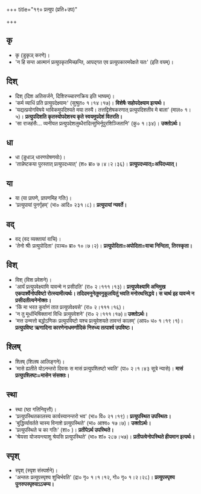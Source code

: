 +++
title="१९० प्रत्युप (प्रति+उप)"

+++

## कृ
- कृ (डुकृञ् करणे)।
- 'न हि सन्त आत्मानं प्रत्युपकृतमिच्छन्ति, आपद्गत एव प्रत्युपकारमपेक्षते यतः' (इति वयम्)।

## दिश्
- दिश् (दिश अतिसर्जने, दिशिरुच्चारणक्रिय इति भाष्यम्)।
- 'कर्म व्याधिं प्रति प्रत्युपदेक्ष्यामः' (सुश्रुत० १।१४।१७)। **विशेषैः सहोपदेक्ष्याम इत्यर्थः।**
- 'यद्यत्प्रयोगविषये भाविकमुपदिश्यते मया तस्यै। तत्तद्विशेषकरणात् प्रत्युपदिशतीव मे बाला' (माल० १।५)। **प्रत्युपदिशति कृतस्योपदेशस्य कृते स्वयमुपदेशं वितरति।**
- 'सा राजहंसैः… व्यनीयत प्रत्युपदेशलुब्धैरादित्सुभिर्नूपुरशिञ्जितानि' (कु० १।३४)। **उक्तोऽर्थः।**

## धा
- धा (डुधाञ् धारणपोषणयोः)।
- 'तान्नेष्टकया पुरस्तात् प्रत्युपदध्यात्' (श० ब्रा० ७।४।२।३६)। **प्रत्युपदध्यात्=अपिदध्यात्।**

## या
- या (या प्रापणे, प्रापणमिह गतिः)।
- 'प्रत्युपायां पुनर्गृहम्' (भा० आदि० २३१।८)। **प्रत्युपायां न्यवर्ते।**

## वद्
- वद् (वद व्यक्तायां वाचि)।
- 'तेनो श्रीः प्रत्युपोदिता' (पञ्च० ब्रा० १०।७।२)। **प्रत्युपोदिता=अपोदिता=वाचा निन्दिता, तिरस्कृता।**

## विश्
- विश् (विश प्रवेशने)।
- 'आर्यं प्रत्युपवेक्ष्यामि यावन्मे न प्रसीदति' (रा० २।१११।१३)। **प्रत्युपवेक्ष्यामि अभिमुख एकपार्श्वेनोपविष्टो रोत्स्यामीत्यर्थः। तदिदमनुनेतुमनुकूलयितुं भवति मनोरथसिद्धये। स चार्थ इह यावन्मे न प्रसीदतीत्यनेनोक्तः।**
- 'किं मा भरत कुर्वाणं तात प्रत्युपवेक्ष्यसे' (रा० २।१११।१६)।
- 'न तु मूर्धाभिषिक्तानां विधिः प्रत्युपवेशने' (रा० २।१११।१७)॥ **उक्तोऽर्थः।**
- 'मत्त उन्मत्तो बद्धोऽणिकः प्रत्युपविष्टो यश्च प्रत्युवेशयते तावन्तं कालम्' (आप० ध० १।१९।१)। **प्रत्युपविष्ट ऋणादिना कारणेनाधमर्णादिकं निरुध्य तत्पार्श्व उपविष्टः।**

## श्लिष्
- श्लिष् (शिलष आलिङ्गने)।
- 'मासे ह्यतीते योऽनन्तरो दिवसः स मासं प्रत्युपश्लिष्टो भवति' (पा० २।१।४३ सूत्रे न्यासे)। **मासं प्रत्युपश्लिष्टः=मासेन संसक्तः।**

## स्था
- स्था (ष्ठा गतिनिवृत्तौ)।
- 'प्रत्युपस्थितकालस्य कार्यस्यानन्तरो भव' (भा० वि० २१।१९)। **प्रत्युपस्थित उपस्थितः।**
- 'बुद्धिर्व्यावर्तते चास्य विनाशे प्रत्युपस्थिते' (भा० आश्व० १७।७)। **उक्तोऽर्थः।**
- 'प्रत्युपस्थिते च का गतिः' (शा० )। **प्रतीपेऽर्थ उपस्थिते।**
- 'श्रेयसा योजयन्त्याशु श्रेयसि प्रत्युपस्थिते' (भा० शां० २८७।५७)। **प्रतीपत्वेनोपस्थिते हीयमान इत्यर्थः।**

## स्पृश्
- स्पृश् (स्पृश संस्पर्शने)।
- 'अन्ततः प्रत्युपस्पृश्य शुचिर्भवति' (द्रा० गृ० १।१।१२, गो० गृ० १।२।२८)। **प्रत्युपस्पृश्य पुनरुपस्पृश्याऽऽचम्य।**
